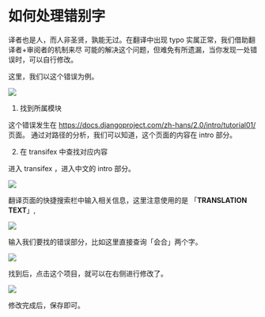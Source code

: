 # 如何处理错别字

译者也是人，而人非圣贤，孰能无过。在翻译中出现 typo 实属正常，我们借助翻译者+审阅者的机制来尽
可能的解决这个问题，但难免有所遗漏，当你发现一处错误时，可以自行修改。

这里，我们以这个错误为例。

![](https://postimg.aliavv.com/2018/hhw0m.jpg)

1. 找到所属模块

这个错误发生在 https://docs.djangoproject.com/zh-hans/2.0/intro/tutorial01/ 页面。
通过对路径的分析，我们可以知道，这个页面的内容在 intro 部分。


2. 在 transifex 中查找对应内容

进入 transifex ，进入中文的 intro 部分。

![](https://postimg.aliavv.com/2018/xiluh.jpg)

翻译页面的快捷搜索栏中输入相关信息，这里注意使用的是 「**TRANSLATION TEXT**」,

![](https://postimg.aliavv.com/2018/w3lon.jpg)

输入我们要找的错误部分，比如这里直接查询「会合」两个字。

![](https://postimg.aliavv.com/2018/2yvtx.jpg)

找到后，点击这个项目，就可以在右侧进行修改了。

![](https://postimg.aliavv.com/2018/i6c0u.jpg)

修改完成后，保存即可。
